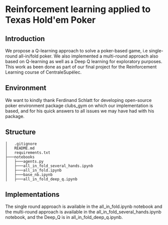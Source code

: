 # Reinforcement learning applied to Texas Hold'em Poker

## Introduction
We propose a Q-learning approach to solve a poker-based game, i.e single-round all-in/fold poker. We also implemented a multi-round approach also based on Q-learning as well as a Deep Q learning for exploratory purposes. This work as been done as part of our final project for the Reinforcement Learning course of CentraleSupélec.

## Environment
We want to kindly thank Ferdinand Schlatt for developing open-source poker environment package clubs_gym on which our implementation is based, and for his quick answers to all issues we may have had with his package.

## Structure
```
│   .gitignore
│   README.md
│   requirements.txt
├───notebooks
│   ├───agents.py
│   ├───all_in_fold_several_hands.ipynb
│   ├───all_in_fold.ipynb
│   ├───base_nb.ipynb
│   ├───all_in_fold_deep_q.ipynb
```

## Implementations
The single round approach is available in the all_in_fold.ipynb notebook and the multi-round approach is available in the all_in_fold_several_hands.ipynb notebook, and the Deep_Q is in all_in_fold_deep_q.ipynb.
